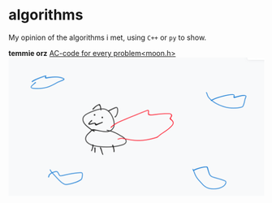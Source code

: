 # algorithms
My opinion of the algorithms i met, using `C++` or `py` to show.

**temmie orz**
[AC-code for every problem<moon.h>](https://www.youtube.com/watch?v=sLgjMUxOQPE)  
![temmie](/temmie/fly_cat.png)